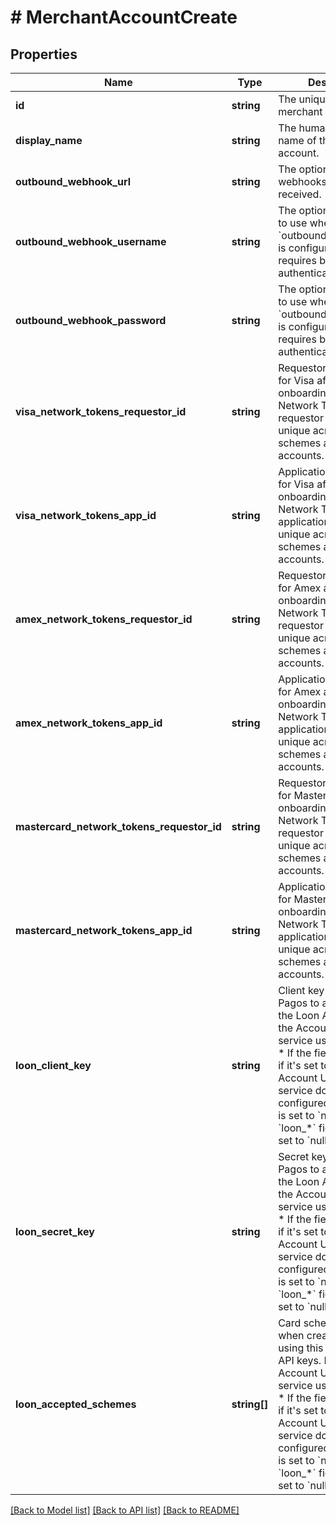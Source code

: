 # # MerchantAccountCreate

## Properties

Name | Type | Description | Notes
------------ | ------------- | ------------- | -------------
**id** | **string** | The unique ID for the merchant account. | [optional]
**display_name** | **string** | The human-readable name of the merchant account. | [optional]
**outbound_webhook_url** | **string** | The optional URL where webhooks will be received. | [optional]
**outbound_webhook_username** | **string** | The optional username to use when &#x60;outbound_webhook_url&#x60; is configured and requires basic authentication. | [optional]
**outbound_webhook_password** | **string** | The optional password to use when &#x60;outbound_webhook_url&#x60; is configured and requires basic authentication. | [optional]
**visa_network_tokens_requestor_id** | **string** | Requestor ID provided for Visa after onboarding to use Network Tokens. The requestor ID must be unique across all schemes and merchant accounts. | [optional]
**visa_network_tokens_app_id** | **string** | Application ID provided for Visa after onboarding to use Network Tokens. The application ID must be unique across all schemes and merchant accounts. | [optional]
**amex_network_tokens_requestor_id** | **string** | Requestor ID provided for Amex after onboarding to use Network Tokens. The requestor ID must be unique across all schemes and merchant accounts. | [optional]
**amex_network_tokens_app_id** | **string** | Application ID provided for Amex after onboarding to use Network Tokens. The application ID must be unique across all schemes and merchant accounts. | [optional]
**mastercard_network_tokens_requestor_id** | **string** | Requestor ID provided for Mastercard after onboarding to use Network Tokens. The requestor ID must be unique across all schemes and merchant accounts. | [optional]
**mastercard_network_tokens_app_id** | **string** | Application ID provided for Mastercard after onboarding to use Network Tokens. The application ID must be unique across all schemes and merchant accounts. | [optional]
**loon_client_key** | **string** | Client key provided by Pagos to authenticate to the Loon API. Loon is the Account Updater service used by Gr4vy.  * If the field is not set or if it&#39;s set to &#x60;null&#x60;, the Account Updater service doesn&#39;t get configured. * If the field is set to &#x60;null&#x60;, the other &#x60;loon_*&#x60; fields must be set to &#x60;null&#x60; as well. | [optional]
**loon_secret_key** | **string** | Secret key provided by Pagos to authenticate to the Loon API. Loon is the Account Updater service used by Gr4vy.  * If the field is not set or if it&#39;s set to &#x60;null&#x60;, the Account Updater service doesn&#39;t get configured. * If the field is set to &#x60;null&#x60;, the other &#x60;loon_*&#x60; fields must be set to &#x60;null&#x60; as well. | [optional]
**loon_accepted_schemes** | **string[]** | Card schemes accepted when creating jobs using this set of Loon API keys. Loon is the Account Updater service used by Gr4vy.  * If the field is not set or if it&#39;s set to &#x60;null&#x60;, the Account Updater service doesn&#39;t get configured. * If the field is set to &#x60;null&#x60;, the other &#x60;loon_*&#x60; fields must be set to &#x60;null&#x60; as well. | [optional]

[[Back to Model list]](../../README.md#models) [[Back to API list]](../../README.md#endpoints) [[Back to README]](../../README.md)
